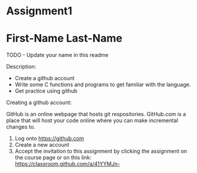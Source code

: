 # Assignment1

# First-Name Last-Name

TODO - Update  your name in this readme

Description:

- Create a github account
- Write some C functions and programs to get familiar with the language.
- Get practice using github

Creating a github account:

GitHub is an online webpage that hosts git respositories. GitHub.com is a place that will host your code online where you can make incremental changes to. 

1. Log onto https://github.com
2. Create a new account
3. Accept the invitation to this assignment by clicking the assignment on the course page or on this link: https://classroom.github.com/a/41YYMJn-



